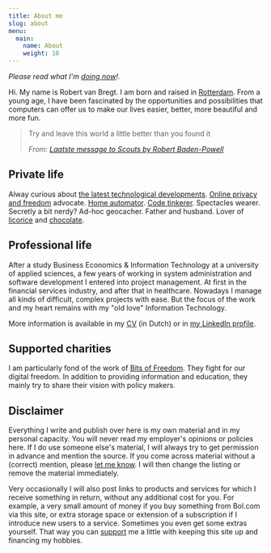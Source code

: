 ```yaml
---
title: About me
slug: about
menu:
  main:
    name: About
    weight: 10
---
```


*Please read what I'm [doing now](/now)!.*

Hi. My name is Robert van Bregt. I am born and raised in [Rotterdam][rotterdam]. 
From a young age, I have been fascinated by the opportunities and possibilities that computers can offer us to make our lives easier, better, more beautiful and more fun.

> Try and leave this world a little better than you found it
>
> *From: [Laatste message to Scouts by Robert Baden-Powell](https://en.wikisource.org/wiki/Last_message_to_scouts)*

## Private life

Alway curious about [the latest technological developments][tweakers]. 
[Online privacy and freedom][bitsoffreedom] advocate. 
[Home automator](/tags/domotics).
[Code tinkerer](/tags/code).
Spectacles wearer.
Secretly a bit nerdy?
Ad-hoc geocacher.
Father and husband.
Lover of [licorice][drop] and [chocolate][chocolade].

## Professional life

After a study Business Economics & Information Technology at a university of applied sciences, a few years of working in system administration and software development I entered into project management.
At first in the financial services industry, and after that in healthcare.
Nowadays I manage all kinds of difficult, complex projects with ease. But the focus of the work and my heart remains with my "old love" Information Technology.

More information is available in my [CV](/cv) (in Dutch) or in [my LinkedIn profile][linkedin].

## Supported charities


I am particularly fond of the work of [Bits of Freedom][bitsoffreedom]. They fight for our digital freedom. In addition to providing information and education, they mainly try to share their vision with policy makers.

## Disclaimer

Everything I write and publish over here is my own material and in my personal capacity. You will never read my employer's opinions or policies here. If I do use someone else's material, I will always try to get permission in advance and mention the source. If you come across material without a (correct) mention, please [let me know](/contact). I will then change the listing or remove the material immediately.

Very occasionally I will also post links to products and services for which I receive something in return, without any additional cost for you. For example, a very small amount of money if you buy something from Bol.com via this site, or extra storage space or extension of a subscription if I introduce new users to a service. Sometimes you even get some extras yourself. That way you can [support](/support) me a little with keeping this site up and financing my hobbies.

[tweakers]: https://tweakers.net/nieuws
[bitsoffreedom]: https://www.bitsoffreedom.nl/doneren
[drop]: https://www.matthijsshop.nl/Brusselsmanneke
[chocolade]: https://tonyschocolonely.com/nl/nl
[rotterdam]: https://www.rotterdam.nl/
[linkedin]: https://linkedin.com/in/robertvanbregt
